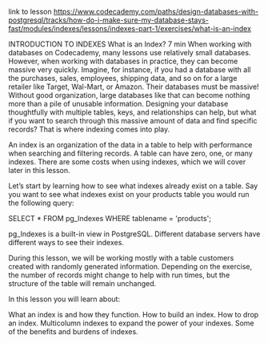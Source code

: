 link to lesson
https://www.codecademy.com/paths/design-databases-with-postgresql/tracks/how-do-i-make-sure-my-database-stays-fast/modules/indexes/lessons/indexes-part-1/exercises/what-is-an-index

INTRODUCTION TO INDEXES
What is an Index?
7 min
When working with databases on Codecademy, many lessons use relatively small databases. However, when working with databases in practice, they can become massive very quickly. Imagine, for instance, if you had a database with all the purchases, sales, employees, shipping data, and so on for a large retailer like Target, Wal-Mart, or Amazon. Their databases must be massive! Without good organization, large databases like that can become nothing more than a pile of unusable information. Designing your database thoughtfully with multiple tables, keys, and relationships can help, but what if you want to search through this massive amount of data and find specific records? That is where indexing comes into play.

An index is an organization of the data in a table to help with performance when searching and filtering records. A table can have zero, one, or many indexes. There are some costs when using indexes, which we will cover later in this lesson.

Let’s start by learning how to see what indexes already exist on a table. Say you want to see what indexes exist on your products table you would run the following query:

SELECT *
FROM pg_Indexes
WHERE tablename = 'products';

pg_Indexes is a built-in view in PostgreSQL. Different database servers have different ways to see their indexes.

During this lesson, we will be working mostly with a table customers created with randomly generated information. Depending on the exercise, the number of records might change to help with run times, but the structure of the table will remain unchanged.

In this lesson you will learn about:

What an index is and how they function.
How to build an index.
How to drop an index.
Multicolumn indexes to expand the power of your indexes.
Some of the benefits and burdens of indexes.
